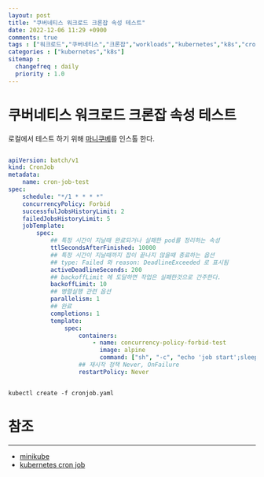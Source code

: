 ```yaml
---
layout: post
title: "쿠버네티스 워크로드 크론잡 속성 테스트"
date: 2022-12-06 11:29 +0900
comments: true
tags : ["워크로드","쿠버네티스","크론잡","workloads","kubernetes","k8s","cronjob"]
categories : ["kubernetes","k8s"]
sitemap :
  changefreq : daily
  priority : 1.0
---
```


# 쿠버네티스 워크로드 크론잡 속성 테스트

로컬에서 테스트 하기 위해 [마니쿠베](https://minikube.sigs.k8s.io/docs/start/)를 인스톨 한다.

```yaml

apiVersion: batch/v1
kind: CronJob
metadata:
    name: cron-job-test
spec:
    schedule: "*/1 * * * *"
    concurrencyPolicy: Forbid
    successfulJobsHistoryLimit: 2
    failedJobsHistoryLimit: 5
    jobTemplate:
        spec:
            ## 특정 시간이 지날때 완료되거나 실패한 pod를 정리하는 속성
            ttlSecondsAfterFinished: 10000
            ## 특정 시간이 지날때까지 잡이 끝나지 않을때 종료하는 옵션
            ## type: Failed 와 reason: DeadlineExceeded 로 표시됨
            activeDeadlineSeconds: 200
            ## backoffLimit 에 도달하면 작업은 실패한것으로 간주한다.
            backoffLimit: 10
            ## 병렬실행 관련 옵션
            parallelism: 1
            ## 완료
            completions: 1
            template:
                spec:
                    containers:
                        - name: concurrency-policy-forbid-test
                          image: alpine
                          command: ["sh", "-c", "echo 'job start';sleep 140; echo 'job end'"]
                    ## 재시작 정책 Never, OnFailure
                    restartPolicy: Never

```

```shell

kubectl create -f cronjob.yaml

```

# 참조

-----
* [minikube](https://minikube.sigs.k8s.io/docs/start/)
* [kubernetes cron job](https://kubernetes.io/ko/docs/tasks/job/automated-tasks-with-cron-jobs/)
